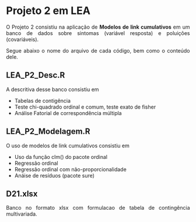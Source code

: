 <div style="text-align: justify">

# Projeto 2 em LEA

O Projeto 2 consistiu na aplicação de **Modelos de link cumulativos** em um banco de dados sobre sintomas (variável resposta) e poluições (covariáveis). 

Segue abaixo o nome do arquivo de cada código, bem como o conteúdo dele.

## LEA_P2_Desc.R

A descritiva desse banco consistiu em
- Tabelas de contigência
- Teste chi-quadrado ordinal e comum, teste exato de fisher
- Análise Fatorial de correspondência múltipla 
  
## LEA_P2_Modelagem.R
 
O uso de modelos de link cumulativos consistiu em
- Uso da função clm() do pacote ordinal
- Regressão ordinal
- Regressão ordinal com não-proporcionalidade
- Anáise de resíduos (pacote sure)

## D21.xlsx

Banco no formato xlsx com formulacao de tabela de contingência multivariada.

